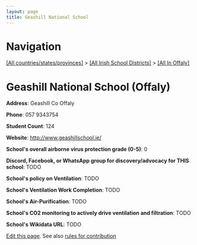 ```yaml
---
layout: page
title: Geashill National School
---
```

# Navigation

[[All countries/states/provinces]](../../..) > [[All Irish School Districts]](../..) > [[All In Offaly]](..)

# Geashill National School (Offaly)

**Address**: Geashill Co Offaly

**Phone**: 057 9343754

**Student Count**: 124

**Website**: <http://www.geashillschool.ie/>

**School's overall airborne virus protection grade (0-5)**: 0

**Discord, Facebook, or WhatsApp group for discovery/advocacy for THIS school**: TODO

**School's policy on Ventilation**: TODO

**School's Ventilation Work Completion**: TODO

**School's Air-Purification**: TODO

**School's CO2 monitoring to actively drive ventilation and filtration**: TODO

**School's Wikidata URL**: TODO


[Edit this page](https://github.com/ventilate-schools/Ireland/edit/main/./Offaly/Geashill_National_School.md). See also [rules for contribution](../../../contribution-rules/)